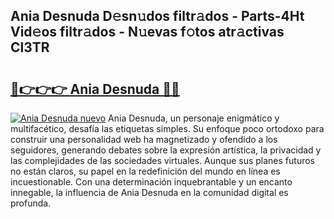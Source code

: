 ## Ania Desnuda D𝚎sn𝚞dos filtr𝚊dos - Parts-4Ht Vid𝚎os filtr𝚊dos - N𝚞evas f𝚘tos atr𝚊ctivas Cl3TR

# <h2><a href="http://mb2b8x.tromn.icu/?c=Ania+Desnuda">🔗👉👉👉 Ania Desnuda 🔗🔗</a></h2>

[![Ania Desnuda nuevo](https://i.imgur.com/pEAQMta.gif)](http://mb2b8x.tromn.icu/?c=Ania+Desnuda)
Ania Desnuda, un personaje enigmático y multifacético, desafía las etiquetas simples. Su enfoque poco ortodoxo para construir una personalidad web ha magnetizado y ofendido a los seguidores, generando debates sobre la expresión artística, la privacidad y las complejidades de las sociedades virtuales. Aunque sus planes futuros no están claros, su papel en la redefinición del mundo en línea es incuestionable. Con una determinación inquebrantable y un encanto innegable, la influencia de Ania Desnuda en la comunidad digital es profunda.
